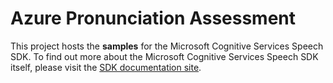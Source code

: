 # Azure Pronunciation Assessment

This project hosts the **samples** for the Microsoft Cognitive Services Speech SDK. To find out more about the Microsoft Cognitive Services Speech SDK itself, please visit the [SDK documentation site](https://aka.ms/csspeech).

